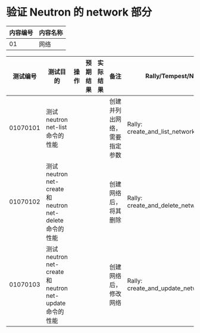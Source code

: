 # 验证 Neutron 的 network 部分

|内容编号|内容名称|
|--------|--------|
|01|网络|


|测试编号|测试目的|操作|预期结果|实际结果|备注|Rally/Tempest/None|
|--------|--------|----|--------|--------|----|------------------|
|01070101|测试 neutron net-list 命令的性能||||创建并列出网络，需要指定参数|Rally:</br>create_and_list_networks.json|
|01070102|测试 neutron net-create 和 neutron net-delete 命令的性能||||创建网络后，将其删除|Rally:</br>create_and_delete_networks.json|
|01070103|测试 neutron net-create 和 neutron net-update 命令的性能||||创建网络后，修改网络|Rally:</br>create_and_update_networks.json|

